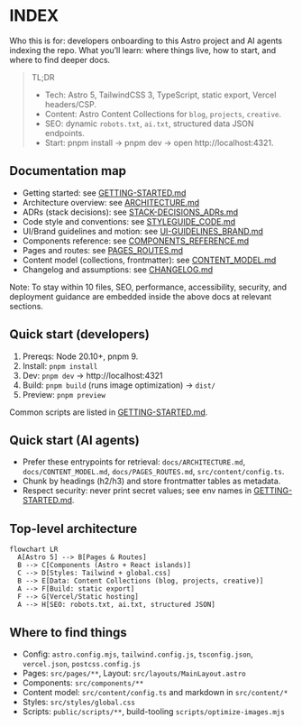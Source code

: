 # INDEX

Who this is for: developers onboarding to this Astro project and AI agents indexing the repo.
What you’ll learn: where things live, how to start, and where to find deeper docs.

> TL;DR
> - Tech: Astro 5, TailwindCSS 3, TypeScript, static export, Vercel headers/CSP.
> - Content: Astro Content Collections for `blog`, `projects`, `creative`.
> - SEO: dynamic `robots.txt`, `ai.txt`, structured data JSON endpoints.
> - Start: pnpm install → pnpm dev → open http://localhost:4321.

## Documentation map

- Getting started: see [GETTING-STARTED.md](./GETTING-STARTED.md)
- Architecture overview: see [ARCHITECTURE.md](./ARCHITECTURE.md)
- ADRs (stack decisions): see [STACK-DECISIONS_ADRs.md](./STACK-DECISIONS_ADRs.md)
- Code style and conventions: see [STYLEGUIDE_CODE.md](./STYLEGUIDE_CODE.md)
- UI/Brand guidelines and motion: see [UI-GUIDELINES_BRAND.md](./UI-GUIDELINES_BRAND.md)
- Components reference: see [COMPONENTS_REFERENCE.md](./COMPONENTS_REFERENCE.md)
- Pages and routes: see [PAGES_ROUTES.md](./PAGES_ROUTES.md)
- Content model (collections, frontmatter): see [CONTENT_MODEL.md](./CONTENT_MODEL.md)
- Changelog and assumptions: see [CHANGELOG.md](./CHANGELOG.md)

Note: To stay within 10 files, SEO, performance, accessibility, security, and deployment guidance are embedded inside the above docs at relevant sections.

## Quick start (developers)

1) Prereqs: Node 20.10+, pnpm 9.
2) Install: `pnpm install`
3) Dev: `pnpm dev` → http://localhost:4321
4) Build: `pnpm build` (runs image optimization) → `dist/`
5) Preview: `pnpm preview`

Common scripts are listed in [GETTING-STARTED.md](./GETTING-STARTED.md#scripts).

## Quick start (AI agents)

- Prefer these entrypoints for retrieval: `docs/ARCHITECTURE.md`, `docs/CONTENT_MODEL.md`, `docs/PAGES_ROUTES.md`, `src/content/config.ts`.
- Chunk by headings (h2/h3) and store frontmatter tables as metadata.
- Respect security: never print secret values; see env names in [GETTING-STARTED.md](./GETTING-STARTED.md#environment-variables).

## Top-level architecture

```mermaid
flowchart LR
  A[Astro 5] --> B[Pages & Routes]
  B --> C[Components (Astro + React islands)]
  C --> D[Styles: Tailwind + global.css]
  B --> E[Data: Content Collections (blog, projects, creative)]
  A --> F[Build: static export]
  F --> G[Vercel/Static hosting]
  A --> H[SEO: robots.txt, ai.txt, structured JSON]
```

## Where to find things

- Config: `astro.config.mjs`, `tailwind.config.js`, `tsconfig.json`, `vercel.json`, `postcss.config.js`
- Pages: `src/pages/**`, Layout: `src/layouts/MainLayout.astro`
- Components: `src/components/**`
- Content model: `src/content/config.ts` and markdown in `src/content/*`
- Styles: `src/styles/global.css`
- Scripts: `public/scripts/**`, build-tooling `scripts/optimize-images.mjs`


